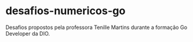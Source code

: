 # desafios-numericos-go
Desafios propostos pela professora Tenille Martins durante a formação Go Developer da DIO.
